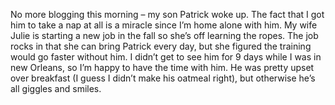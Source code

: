 No more blogging this morning – my son Patrick woke up. The fact that I
got him to take a nap at all is a miracle since I’m home alone with him.
My wife Julie is starting a new job in the fall so she’s off learning
the ropes. The job rocks in that she can bring Patrick every day, but
she figured the training would go faster without him. I didn’t get to
see him for 9 days while I was in new Orleans, so I’m happy to have the
time with him. He was pretty upset over breakfast (I guess I didn’t make
his oatmeal right), but otherwise he’s all giggles and smiles.
